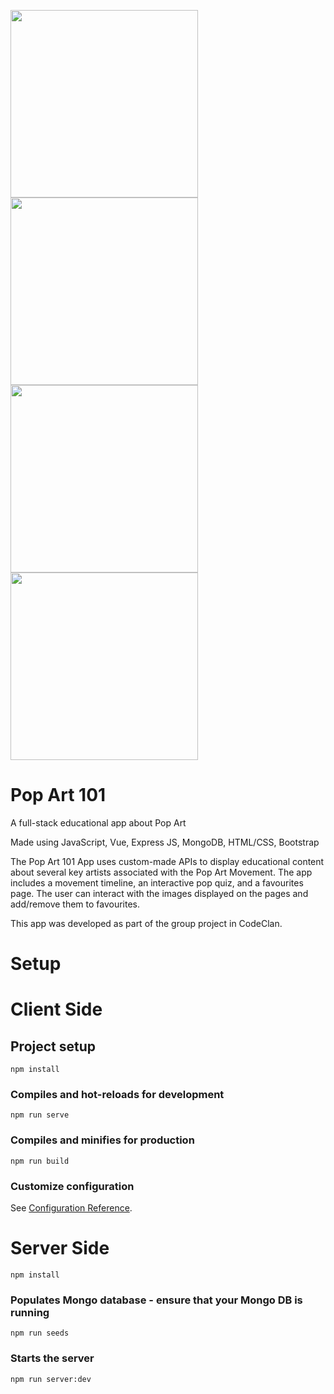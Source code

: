 <img src="https://github.com/EvgenyNazarovs/My-files/blob/master/pop-art-screenshots/pop_art_1.png" width="300"><img
src="https://github.com/EvgenyNazarovs/My-files/blob/master/pop-art-screenshots/pop_art_2.png" width="300"><img 
src="https://github.com/EvgenyNazarovs/My-files/blob/master/pop-art-screenshots/pop_art_3.png" width="300"><img 
src="https://github.com/EvgenyNazarovs/My-files/blob/master/pop-art-screenshots/pop_art_4.png" width="300">

# Pop Art 101

A full-stack educational app about Pop Art

Made using JavaScript, Vue, Express JS, MongoDB, HTML/CSS, Bootstrap

The Pop Art 101 App uses custom-made APIs to display educational content about several key artists associated with the Pop Art Movement.
The app includes a movement timeline, an interactive pop quiz, and a favourites page. The user can interact with the images displayed on the pages and add/remove them to favourites.

This app was developed as part of the group project in CodeClan.

# Setup

# Client Side

## Project setup
```
npm install
```

### Compiles and hot-reloads for development
```
npm run serve
```

### Compiles and minifies for production
```
npm run build
```

### Customize configuration
See [Configuration Reference](https://cli.vuejs.org/config/).

# Server Side

```
npm install
```
### Populates Mongo database - ensure that your Mongo DB is running
```
npm run seeds
```

### Starts the server
```
npm run server:dev
```




